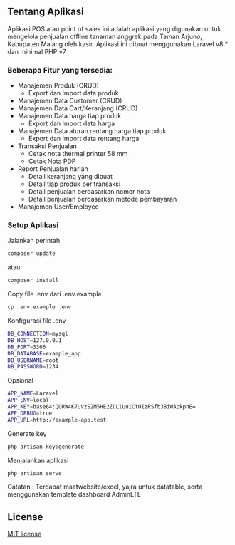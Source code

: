 ## Tentang Aplikasi

Aplikasi POS atau point of sales ini adalah aplikasi yang digunakan untuk mengelola penjualan offline tanaman anggrek pada Taman Arjuno, Kabupaten Malang oleh kasir. Aplikasi ini dibuat menggunakan Laravel v8.* dan minimal PHP v7

### Beberapa Fitur yang tersedia:

- Manajemen Produk (CRUD)
  - Export dan Import data produk
- Manajemen Data Customer (CRUD)
- Manajemen Data Cart/Keranjang (CRUD)
- Manajemen Data harga tiap produk
  - Export dan Import data harga
- Manajemen Data aturan rentang harga tiap produk
  - Export dan Import data rentang harga
- Transaksi Penjualan
  - Cetak nota thermal printer 58 mm
  - Cetak Nota PDF
- Report Penjualan harian
  - Detail keranjang yang dibuat
  - Detail tiap produk per transaksi
  - Detail penjualan berdasarkan nomor nota
  - Detail penjualan berdasarkan metode pembayaran
- Manajemen User/Employee


### Setup Aplikasi
Jalankan perintah 
```bash
composer update
```
atau:
```bash
composer install
```
Copy file .env dari .env.example
```bash
cp .env.example .env
```
Konfigurasi file .env
```bash
DB_CONNECTION=mysql
DB_HOST=127.0.0.1
DB_PORT=3306
DB_DATABASE=example_app
DB_USERNAME=root
DB_PASSWORD=1234
```
Opsional
```bash
APP_NAME=Laravel
APP_ENV=local
APP_KEY=base64:QGRW4K7UVzS2M5HE2ZCLlUuiCtOIzRSfb38iWApkphE=
APP_DEBUG=true
APP_URL=http://example-app.test
```
Generate key
```bash
php artisan key:generate
```

Menjalankan aplikasi
```bash
php artisan serve
```
Catatan : Terdapat maatwebsite/excel, yajra untuk datatable, serta menggunakan template dashboard AdminLTE
## License

[MIT license](https://opensource.org/licenses/MIT)
